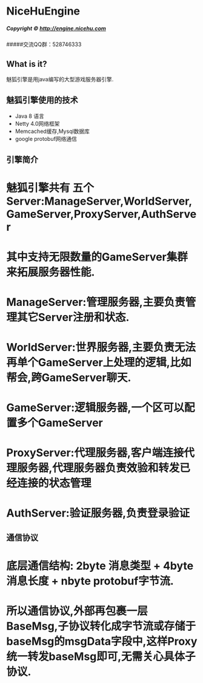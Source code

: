 # NiceHuEngine
##### Copyright © http://engine.nicehu.com

#####交流QQ群：528746333

## What is it?

魅狐引擎是用java编写的大型游戏服务器引擎.

## 魅狐引擎使用的技术
- Java 8 语言
- Netty 4.0网络框架
- Memcached缓存,Mysql数据库
- google protobuf网络通信


## 引擎简介
# 魅狐引擎共有 五个Server:ManageServer,WorldServer,GameServer,ProxyServer,AuthServer
# 其中支持无限数量的GameServer集群来拓展服务器性能.

#  ManageServer:管理服务器,主要负责管理其它Server注册和状态.
# WorldServer:世界服务器,主要负责无法再单个GameServer上处理的逻辑,比如帮会,跨GameServer聊天.
# GameServer:逻辑服务器,一个区可以配置多个GameServer
# ProxyServer:代理服务器,客户端连接代理服务器,代理服务器负责效验和转发已经连接的状态管理
# AuthServer:验证服务器,负责登录验证

## 通信协议
# 底层通信结构: 2byte 消息类型 + 4byte消息长度 + nbyte protobuf字节流.
# 所以通信协议,外部再包裹一层BaseMsg,子协议转化成字节流或存储于baseMsg的msgData字段中,这样Proxy统一转发baseMsg即可,无需关心具体子协议.